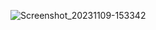 
![Screenshot_20231109-153342](https://github.com/n-uwayo/YCSPout/assets/122350054/bafa4cf8-ccb1-446a-a8fc-f37e61e42afd)
